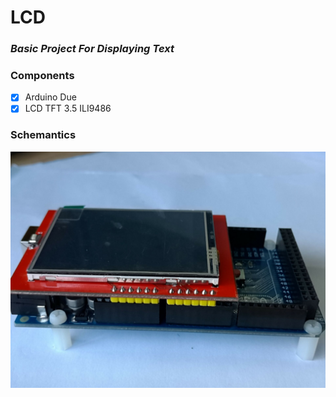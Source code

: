 # LCD 
### _Basic Project For Displaying Text_

### Components 
- [x] Arduino Due
- [x] LCD TFT 3.5 ILI9486

### Schemantics
<img src="./schemantics.jpg" />